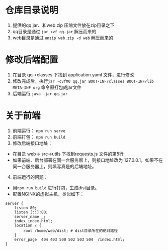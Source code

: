 # 仓库目录说明
1. 提供的qq.jar、和web.zip 压缩文件放在zip目录之下
2. qq目录是通过 `jar xvf qq.jar` 解压而来的
3. web目录是通过 `unzip web.zip -d web` 解压而来的

# 修改后端配置
1. 在目录 qq->classes 下找到 application.yaml 文件，进行修改
2. 修改完成后，执行`jar -cvfM0 qq.jar BOOT-INF/classes BOOT-INF/lib META-INF org` 命令原打包成jar文件
3. 后端运行 `java -jar qq.jar`

# 关于前端
1. 前端运行： `npm run serve`
2. 前端打包： `npm run build`
3. 修改后端接口地址： 
* 在目录 web-> src->utils 下找到requests.js 文件的第5行
* 如果前端、后台部署在同一台服务器上，则接口地址改为 127.0.0.1，如果不在同一台服务器上，则填写真是的后端地址。
4. 前端运行的问题：
* 用`npm run build` 进行打包，生成dist目录。
* 配置NGINX的虚拟主机，类似如下：
```
server {
	listen 80;
	listen [::]:80;
	server_name _;
	index index.html;
	location / {
		root /home/web/dist; # dist目录所在的绝对路径
	}
	error_page  404 403 500 502 503 504  /index.html;
}
```
